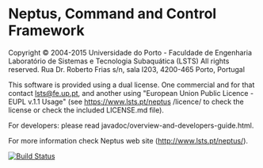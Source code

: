Neptus, Command and Control Framework
=====================================

Copyright © 2004-2015 Universidade do Porto - Faculdade de Engenharia
Laboratório de Sistemas e Tecnologia Subaquática (LSTS)
All rights reserved.
Rua Dr. Roberto Frias s/n, sala I203, 4200-465 Porto, Portugal


This software is provided using a dual license. One commercial and for that contact lsts@fe.up.pt,
and another using "European Union Public Licence - EUPL v.1.1 Usage" (see https://www.lsts.pt/neptus
/licence/ to check the license or check the included LICENSE.md file).

For developers: please read javadoc/overview-and-developers-guide.html.

For more information check Neptus web site (http://www.lsts.pt/neptus/).

[![Build Status](https://travis-ci.org/LSTS/neptus.svg?branch=develop)](https://travis-ci.org/LSTS/neptus)
